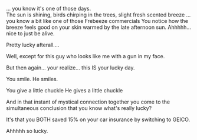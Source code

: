 ... you know it's one of those days.  
The sun is shining, 
birds chirping in the trees, 
slight fresh scented breeze
... you know a bit like one of those Frebeeze commercials
You notice how the breeze feels good on your skin
warmed by the late afternoon sun.
Ahhhhh... nice to just be alive.

Pretty lucky afterall....

Well, except for this guy who looks like me with a gun in my face.

But then again... your realize... this IS your lucky day.

You smile.
He smiles.

You give a little chuckle
He gives a little chuckle

And in that instant of mystical connection 
together you come to the simultaneous conclusion that 
you know what's really lucky?

It's that you BOTH saved 15% on your car insurance by switching to GEICO.

Ahhhhh
so lucky.

 